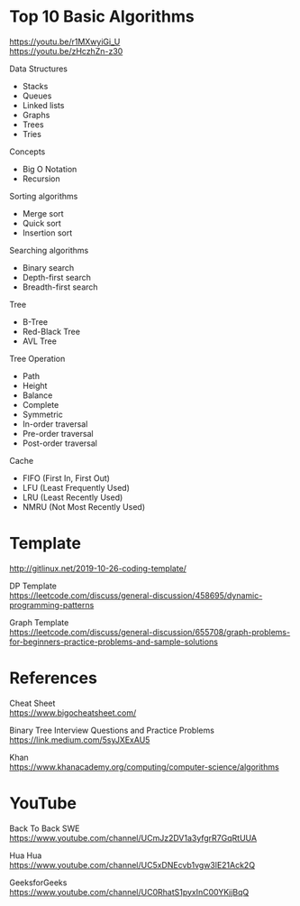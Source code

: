# Top 10 Basic Algorithms
  
https://youtu.be/r1MXwyiGi_U  
https://youtu.be/zHczhZn-z30  

  
Data Structures  
 - Stacks  
 - Queues  
 - Linked lists  
 - Graphs  
 - Trees  
 - Tries  
  
Concepts  
 - Big O Notation  
 - Recursion  
  
Sorting algorithms  
 - Merge sort  
 - Quick sort  
 - Insertion sort  
  
Searching algorithms  
 - Binary search  
 - Depth-first search  
 - Breadth-first search  
  
Tree  
 - B-Tree
 - Red-Black Tree
 - AVL Tree
  
Tree Operation  
 - Path  
 - Height 
 - Balance  
 - Complete
 - Symmetric  
 - In-order traversal  
 - Pre-order traversal  
 - Post-order traversal  
  
Cache
 - FIFO (First In, First Out)  
 - LFU (Least Frequently Used)  
 - LRU (Least Recently Used)  
 - NMRU (Not Most Recently Used)  
  
  
# Template  
http://gitlinux.net/2019-10-26-coding-template/  
  
DP Template  
https://leetcode.com/discuss/general-discussion/458695/dynamic-programming-patterns  
  
Graph Template  
https://leetcode.com/discuss/general-discussion/655708/graph-problems-for-beginners-practice-problems-and-sample-solutions  
  
# References  
  
Cheat Sheet  
https://www.bigocheatsheet.com/  
  
Binary Tree Interview Questions and Practice Problems  
https://link.medium.com/5syJXExAU5  
  
Khan  
https://www.khanacademy.org/computing/computer-science/algorithms  
  
  
# YouTube  
  
Back To Back SWE  
https://www.youtube.com/channel/UCmJz2DV1a3yfgrR7GqRtUUA  
  
Hua Hua  
https://www.youtube.com/channel/UC5xDNEcvb1vgw3lE21Ack2Q  
  
GeeksforGeeks  
https://www.youtube.com/channel/UC0RhatS1pyxInC00YKjjBqQ  

